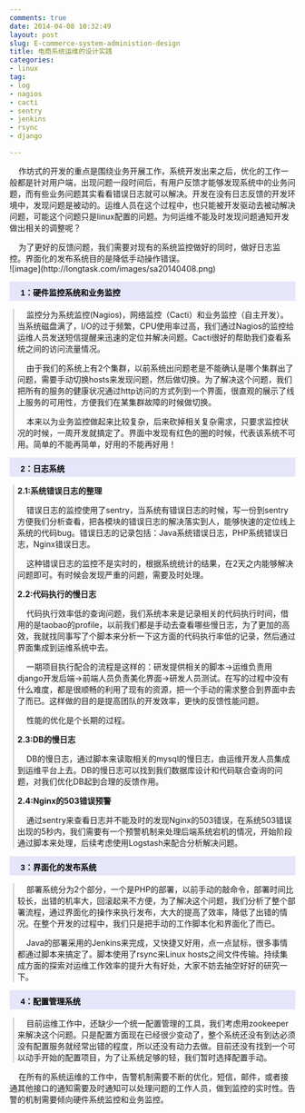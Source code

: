 ```yaml
---
comments: true
date: 2014-04-08 10:32:49
layout: post
slug: E-commerce-system-administion-design
title: 电商系统运维的设计实践
categories:
- linux
tag:
- log
- nagios
- cacti
- sentry
- jenkins
- rsync
- django

---
```

<p>&nbsp;&nbsp;&nbsp;&nbsp;作坊式的开发的重点是围绕业务开展工作，系统开发出来之后，优化的工作一般都是针对用户端，出现问题一段时间后，有用户反馈才能够发现系统中的业务问题，而有些业务问题其实看看错误日志就可以解决。开发在没有日志反馈的开发环境中，发现问题是被动的。运维人员在这个过程中，也只能被开发驱动去被动解决问题，可能这个问题只是linux配置的问题。为何运维不能及时发现问题通知开发做出相关的调整呢？</p>
<p>&nbsp;&nbsp;&nbsp;&nbsp;为了更好的反馈问题，我们需要对现有的系统监控做好的同时，做好日志监控。界面化的发布系统目的是降低手动操作错误。<br />![image](http://longtask.com/images/sa20140408.png)</p>
<p style="background-color: rgb(230, 230, 250); height: 25px; width: 100%; padding-top: 9px; font-family: arial,helvetica,sans-serif; font-size: 14px; color: rgb(0, 0, 0);"><span style="font-size:14px;"><strong>&nbsp;&nbsp;&nbsp;&nbsp; 1：硬件监控系统和业务监控</strong></span></p>
<div style="border-left: 2px solid rgb(204, 204, 204); padding-left: 6px; margin-left: 6px; margin-bottom: 10px;">
<p>&nbsp;&nbsp;&nbsp;&nbsp;监控分为系统监控(Nagios)，网络监控（Cacti）和业务监控（自主开发）。当系统磁盘满了，I/O的过于频繁，CPU使用率过高，我们通过Nagios的监控给运维人员发送短信提醒来迅速的定位并解决问题。Cacti很好的帮助我们查看系统之间的访问流量情况。
</p>
<p>&nbsp;&nbsp;&nbsp;&nbsp;由于我们的系统上有2个集群，以前系统出问题老是不能确认是哪个集群出了问题，需要手动切换hosts来发现问题，然后做切换。为了解决这个问题，我们把所有的服务的健康状况通过http访问的方式列到一个界面，很直观的展示了线上服务的可用性，方便我们在某集群故障的时候做切换。</p>
<p>&nbsp;&nbsp;&nbsp;&nbsp;本来以为业务监控做起来比较复杂，后来砍掉相关复杂需求，只要求监控状况的时候，一周开发就搞定了。界面中发现有红色的圈的时候，代表该系统不可用。简单的不能再简单，好用的不能再好用！</p>
</div>
<p style="background-color: rgb(230, 230, 250); height: 25px; width: 100%; padding-top: 9px; font-family: arial,helvetica,sans-serif; font-size: 14px; color: rgb(0, 0, 0);"><span style="font-size:14px;"><strong>&nbsp;&nbsp;&nbsp;&nbsp; 2：日志系统</strong></span></p>
<div style="border-left: 2px solid rgb(204, 204, 204); padding-left: 6px; margin-left: 6px; margin-bottom: 10px;">
<p><strong>2.1:系统错误日志的整理</strong></p>
<p>&nbsp;&nbsp;&nbsp;&nbsp;错误日志的监控使用了sentry，当系统有错误日志的时候，写一份到sentry方便我们分析查看，把各模块的错误日志的解决落实到人，能够快速的定位线上系统的代码bug。错误日志的记录包括：Java系统错误日志，PHP系统错误日志，Nginx错误日志。</p>
<p>&nbsp;&nbsp;&nbsp;&nbsp;这种错误日志的监控不是实时的，根据系统统计的结果，在2天之内能够解决问题即可。有时候会发现严重的问题，需要及时处理。</p>
<p><strong>2.2:代码执行的慢日志</strong></p>
<p>&nbsp;&nbsp;&nbsp;&nbsp;代码执行效率低的查询问题，我们系统本来是记录相关的代码执行时间，借用的是taobao的profile，以前我们都是手动去查看哪些慢日志，为了更加的高效，我就找同事写了个脚本来分析一下这方面的代码执行率低的记录，然后通过界面集成到运维系统中去。</p>
<p>&nbsp;&nbsp;&nbsp;&nbsp;一期项目执行配合的流程是这样的：研发提供相关的脚本→运维负责用django开发后端→前端人员负责美化界面→研发人员测试。在写的过程中没有什么难度，都是很顺畅的利用了现有的资源，把一个手动的需求整合到界面中去了而已。这样做的目的是提高团队的开发效率，更快的反馈性能问题。</p>
<p>&nbsp;&nbsp;&nbsp;&nbsp;性能的优化是个长期的过程。</p>
<p><strong>2.3:DB的慢日志</strong></p>
<p>&nbsp;&nbsp;&nbsp;&nbsp;DB的慢日志，通过脚本来读取相关的mysql的慢日志，由运维开发人员集成到运维平台上去。DB的慢日志可以找到我们数据库设计和代码联合查询的问题，对我们优化DB起到合理的反馈作用。</p>
<p><strong>2.4:Nginx的503错误预警</strong></p>
<p>&nbsp;&nbsp;&nbsp;&nbsp;通过sentry来查看日志并不能及时的发现Nginx的503错误，在系统503错误出现的5秒内，我们需要有一个预警机制来处理后端系统宕机的情况，开始阶段通过脚本来处理，后续考虑使用Logstash来配合分析解决问题。</p>
</div>
<p style="background-color: rgb(230, 230, 250); height: 25px; width: 100%; padding-top: 9px; font-family: arial,helvetica,sans-serif; font-size: 14px; color: rgb(0, 0, 0);"><span style="font-size:14px;"><strong>&nbsp;&nbsp;&nbsp;&nbsp; 3：界面化的发布系统</strong></span></p>
<div style="border-left: 2px solid rgb(204, 204, 204); padding-left: 6px; margin-left: 6px; margin-bottom: 10px;">
<p>&nbsp;&nbsp;&nbsp;&nbsp;部署系统分为2个部分，一个是PHP的部署，以前手动的敲命令，部署时间比较长，出错的机率大，回滚起来不方便，为了解决这个问题，我们分析了整个部署流程，通过界面化的操作来执行发布，大大的提高了效率，降低了出错的情况。在整个开发的过程中，我们只是把手动的工作脚本化和界面化了而已。</p>
<p>&nbsp;&nbsp;&nbsp;&nbsp;Java的部署采用的Jenkins来完成，又快捷又好用，点一点鼠标，很多事情都通过脚本来搞定了。脚本使用了rsync来Linux hosts之间文件传输。持续集成方面的探索对运维工作效率的提升大有好处，大家不妨去抽空好好的研究一下。</p>
</div>
<p style="background-color: rgb(230, 230, 250); height: 25px; width: 100%; padding-top: 9px; font-family: arial,helvetica,sans-serif; font-size: 14px; color: rgb(0, 0, 0);"><span style="font-size:14px;"><strong>&nbsp;&nbsp;&nbsp;&nbsp; 4：配置管理系统</strong></span></p>
<div style="border-left: 2px solid rgb(204, 204, 204); padding-left: 6px; margin-left: 6px; margin-bottom: 10px;">
<p>&nbsp;&nbsp;&nbsp;&nbsp;目前运维工作中，还缺少一个统一配置管理的工具，我们考虑用zookeeper来解决这个问题。只是配置方面现在已经很少变动了，整个系统还没有到达必须没有配置服务就经常出错的程度，所以还没有动力去做。目前还没有找到一个可以动手开始的配置项目，为了让系统足够的轻，我们暂时选择配置手动。</p>
</div>
<p>&nbsp;&nbsp;&nbsp;&nbsp;在所有的系统运维的工作中，告警机制需要不断的优化，短信，邮件，或者接通其他接口的通知需要及时通知可以处理问题的工作人员，做到监控的实时性。告警的机制需要倾向硬件系统监控和业务监控。</p>
<p>&nbsp;&nbsp;&nbsp;&nbsp;</p>
<p>&nbsp;&nbsp;&nbsp;&nbsp;</p>